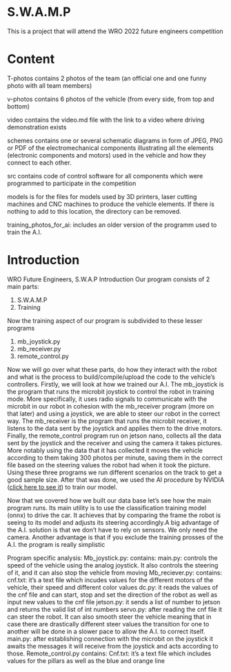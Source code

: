 # S.W.A.M.P
This is a project that will attend the WRO 2022 future engineers competition  
# Content
T-photos contains 2 photos of the team (an official one and one funny photo with all team members)

v-photos contains 6 photos of the vehicle (from every side, from top and bottom)

video contains the video.md file with the link to a video where driving demonstration exists

schemes contains one or several schematic diagrams in form of JPEG, PNG or PDF of the electromechanical components illustrating all the elements (electronic components and motors) used in the vehicle and how they connect to each other.

src contains code of control software for all components which were programmed to participate in the competition

models is for the files for models used by 3D printers, laser cutting machines and CNC machines to produce the vehicle elements. If there is nothing to add to this location, the directory can be removed.

training_photos_for_ai: includes an older version of the programm used to train the A.I. 

# Introduction
WRO Future Engineers, S.W.A.P Introduction 
Our program consists of 2 main parts:
1.	S.W.A.M.P
2.	Training 


Now the training aspect of our program is subdivided to these lesser programs 
1.	mb_joystick.py
2.	mb_receiver.py
3.	remote_control.py	


Now we will go over what these parts, do how they interact with the robot and what is the process to build/compile/upload the code to the vehicle’s controllers.
Firstly, we will look at how we trained our A.I. The mb_joystick is the program that runs the microbit joystick to control the robot in training mode. More
specifically, it uses radio signals to communicate with the microbit in our robot in cohesion with the mb_receiver program (more on that later) and using a joystick,
we are able to steer our robot in the correct way. The mb_receiver is the program that runs the microbit receiver, it listens to the data sent by the joystick and
applies them to the drive motors. Finally, the remote_control program run on jetson nano, collects all the data sent by the joystick and the receiver and using the
camera it takes pictures. More notably using the data that it has collected it moves the vehicle according to them taking 300 photos per minute, saving them in the
correct file based on the steering values the robot had when it took the picture. Using these three programs we run different scenarios on the track to get a good
sample size. After that was done, we used the AI procedure by NVIDIA ([click here to see it](https://github.com/dusty-nv/jetson-inference/blob/master/docs/pytorch-collect.md)) to train our model.

Now that we covered how we built our data base let’s see how the main program runs.
Its main utility is to use the classification training model (onnx) to drive the car. It achieves that by comparing the frame the robot is seeing to its model and
adjusts its steering accordingly.A big advantage of the A.I. solution is that we don’t have to rely on sensors. We only need the camera. Another advantage is that if you exclude the training prosses of the A.I. the program is really simplistic

Program specific analysis:
Mb_joystick.py: contains:
 main.py: controls the speed of the vehicle using the analog joystick. It also controls the steering of it, and it can also stop the vehicle from moving 
Mb_reciever.py: contains:
cnf.txt: it’s a text file which incudes values for the different motors of the vehicle, their speed and different color values 
dc.py: it reads the values of the cnf file and can start, stop and set the direction of the robot as well as input new values to the cnf file 
jetson.py: it sends a list of number to jetson and returns the valid list of int numbers
servo.py: after reading the cnf file it can steer the robot. It can also smooth steer the vehicle meaning that in case there are drastically different steer values the transition for one to another will be done in a slower pace to allow the A.I. to correct itself.
main.py: after establishing connection with the microbit on the joystick it awaits the messages it will receive from the joystick and acts according to those.
Remote_control.py contains:
Cnf.txt: it’s a text file which includes values for the pillars as well as the blue and orange line

